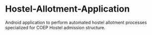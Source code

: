 # Hostel-Allotment-Application
Android application to perform automated hostel allotment processes specialized for COEP Hostel admission structure.
